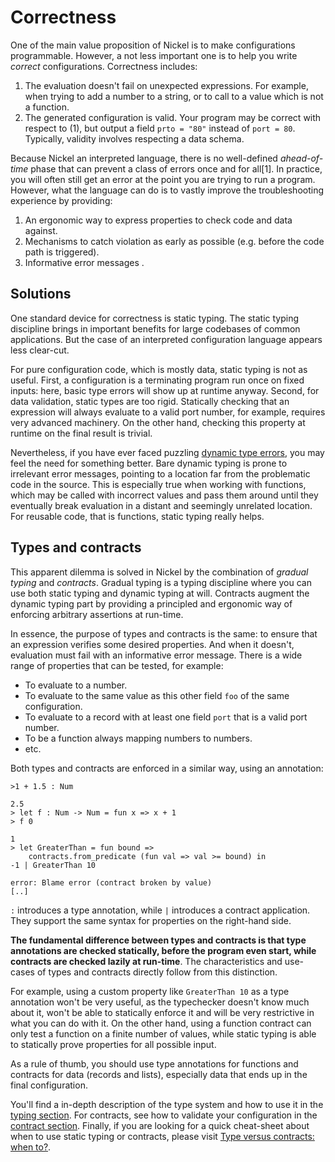# Correctness

One of the main value proposition of Nickel is to make configurations
programmable. However, a not less important one is to help you write *correct*
configurations. Correctness includes:

1. The evaluation doesn't fail on unexpected expressions. For example, when
   trying to add a number to a string, or to call to a value which is not a
   function.
2. The generated configuration is valid. Your program may be correct with
   respect to (1), but output a field `prto = "80"` instead of `port = 80`.
   Typically, validity involves respecting a data schema.

Because Nickel an interpreted language, there is no well-defined *ahead-of-time*
phase that can prevent a class of errors once and for all[1]. In practice, you
will often still get an error at the point you are trying to run a program.
However, what the language can do is to vastly improve the troubleshooting
experience by providing:

1. An ergonomic way to express properties to check code and data against.
2. Mechanisms to catch violation as early as possible (e.g. before the code
   path is triggered).
3. Informative error messages .

## Solutions

One standard device for correctness is static typing. The static typing
discipline brings in important benefits for large codebases of common
applications. But the case of an interpreted configuration language appears less
clear-cut.

For pure configuration code, which is mostly data, static typing is not as
useful. First, a configuration is a terminating program run once on fixed
inputs: here, basic type errors will show up at runtime anyway. Second, for data
validation, static types are too rigid. Statically checking that an expression
will always evaluate to a valid port number, for example, requires very advanced
machinery. On the other hand, checking this property at runtime on the final
result is trivial.

Nevertheless, if you have ever faced puzzling [dynamic type
errors](https://www.haskellforall.com/2021/01/dynamic-type-errors-lack-relevance.html),
you may feel the need for something better. Bare dynamic typing is prone to
irrelevant error messages, pointing to a location far from the problematic code
in the source. This is especially true when working with functions, which may be
called with incorrect values and pass them around until they eventually break
evaluation in a distant and seemingly unrelated location. For reusable code,
that is functions, static typing really helps.

## Types and contracts

This apparent dilemma is solved in Nickel by the combination of *gradual typing*
and *contracts*. Gradual typing is a typing discipline where you can use both
static typing and dynamic typing at will. Contracts augment the dynamic typing
part by providing a principled and ergonomic way of enforcing arbitrary
assertions at run-time.

In essence, the purpose of types and contracts is the same: to ensure that an
expression verifies some desired properties. And when it doesn't, evaluation
must fail with an informative error message. There is a wide range of properties
that can be tested, for example:

- To evaluate to a number.
- To evaluate to the same value as this other field `foo` of the same configuration.
- To evaluate to a record with at least one field `port` that is a valid port number.
- To be a function always mapping numbers to numbers.
- etc.

Both types and contracts are enforced in a similar way, using an annotation:

```nickel
>1 + 1.5 : Num

2.5
> let f : Num -> Num = fun x => x + 1
> f 0

1
> let GreaterThan = fun bound =>
    contracts.from_predicate (fun val => val >= bound) in
-1 | GreaterThan 10

error: Blame error (contract broken by value)
[..]
```

`:` introduces a type annotation, while `|` introduces a contract application.
They support the same syntax for properties on the right-hand side.

**The fundamental difference between types and contracts is that type
annotations are checked statically, before the program even start, while
contracts are checked lazily at run-time**. The characteristics and use-cases of
types and contracts directly follow from this distinction.

For example, using a custom property like `GreaterThan 10` as a type annotation
won't be very useful, as the typechecker doesn't know much about it, won't be
able to statically enforce it and will be very restrictive in what you can do
with it. On the other hand, using a function contract can only test a function
on a finite number of values, while static typing is able to statically prove
properties for all possible input.

As a rule of thumb, you should use type annotations for functions and contracts
for data (records and lists), especially data that ends up in the final
configuration.

You'll find a in-depth description of the type system and how to use it in the
[typing section](./typing.md). For contracts, see how to validate your
configuration in the [contract section](./contracts.md). Finally, if you are
looking for a quick cheat-sheet about when to use static typing or contracts,
please visit [Type versus contracts: when to?](./types-vs-contracts.md).
